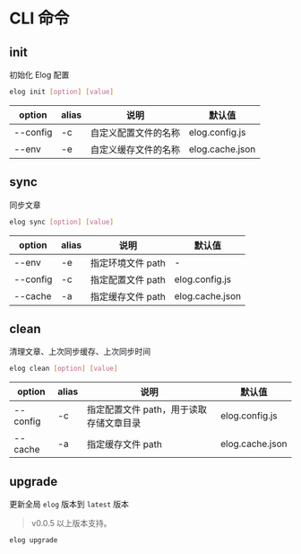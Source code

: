 # CLI 命令

## init

初始化 Elog 配置

```bash
elog init [option] [value]
```

| option   | alias | 说明                 | 默认值          |
| -------- | ----- | -------------------- | --------------- |
| --config | -c    | 自定义配置文件的名称 | elog.config.js  |
| --env    | -e    | 自定义缓存文件的名称 | elog.cache.json |

## sync

同步文章

```bash
elog sync [option] [value]
```

| option   | alias | 说明              | 默认值          |
| -------- | ----- | ----------------- | --------------- |
| --env    | -e    | 指定环境文件 path | -               |
| --config | -c    | 指定配置文件 path | elog.config.js  |
| --cache  | -a    | 指定缓存文件 path | elog.cache.json |

## clean

清理文章、上次同步缓存、上次同步时间

```bash
elog clean [option] [value]
```

| option   | alias | 说明                                    | 默认值          |
| -------- | ----- | --------------------------------------- | --------------- |
| --config | -c    | 指定配置文件 path，用于读取存储文章目录 | elog.config.js  |
| --cache  | -a    | 指定缓存文件 path                       | elog.cache.json |

## upgrade

更新全局 `elog` 版本到 `latest` 版本

> v0.0.5 以上版本支持。

```bash
elog upgrade
```
